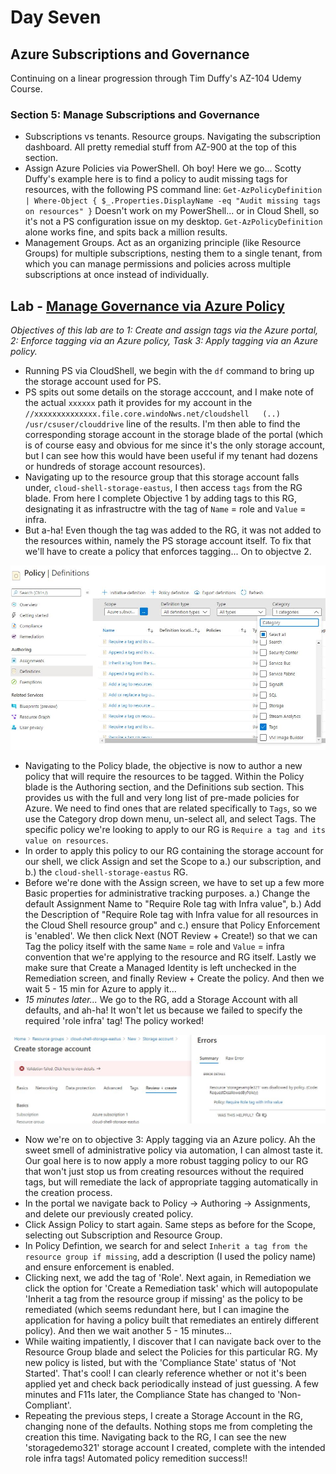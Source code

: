 
# Day Seven

## Azure Subscriptions and Governance 

Continuing on a linear progression through Tim Duffy's AZ-104 Udemy Course.

### Section 5: Manage Subscriptions and Governance

- Subscriptions vs tenants. Resource groups. Navigating the subscription dashboard. All pretty remedial stuff from AZ-900 at the top of this section.
- Assign Azure Policies via PowerShell. Oh boy! Here we go... Scotty Duffy's example here is to find a policy to audit missing tags for resources, with the following PS command line: `Get-AzPolicyDefinition | Where-Object { $_.Properties.DisplayName -eq "Audit missing tags on resources" }` Doesn't work on my PowerShell... or in Cloud Shell, so it's not a PS configuration issue on my desktop. `Get-AzPolicyDefinition` alone works fine, and spits back a million results. 
- Management Groups. Act as an organizing principle (like Resource Groups) for multiple subscriptions, nesting them to a single tenant, from which you can manage permissions and policies across multiple subscriptions at once instead of individually. 

## Lab - [Manage Governance via Azure Policy](https://github.com/MicrosoftLearning/AZ-104-MicrosoftAzureAdministrator/blob/master/Instructions/Labs/LAB_02b-Manage_Governance_via_Azure_Policy.md)
*Objectives of this lab are to 1: Create and assign tags via the Azure portal, 2: Enforce tagging via an Azure policy, Task 3: Apply tagging via an Azure policy.*

- Running PS via CloudShell, we begin with the `df` command to bring up the storage account used for PS. 
- PS spits out some details on the storage acccount, and I make note of the actual `xxxxxx` path it provides for my account in the `//xxxxxxxxxxxxxx.file.core.windoNws.net/cloudshell   (..)  /usr/csuser/clouddrive` line of the results. I'm then able to find the corresponding storage account in the storage blade of the portal (which is of course easy and obvious for me since it's the only storage account, but I can see how this would have been useful if my tenant had dozens or hundreds of storage account resources). 
- Navigating up to the resource group that this storage account falls under, `cloud-shell-storage-eastus`, I then access `tags` from the RG blade. From here I complete Objective 1 by adding tags to this RG, designating it as infrastructre with the tag of `Name` = role and `Value` = infra.
- But a-ha! Even though the tag was added to the RG, it was not added to the resources within, namely the PS storage account itself. To fix that we'll have to create a policy that enforces tagging... On to objectve 2.

![Azure Policy Blade - Definitions](https://github.com/zperk028/100DaysofCloud/blob/main/Journey/007/azpolicy.JPG)

- Navigating to the Policy blade, the objective is now to author a new policy that will require the resources to be tagged. Within the Policy blade is the Authoring section, and the Definitions sub section. This provides us with the full and very long list of pre-made policies for Azure. We need to find ones that are related specifically to `Tags`, so we use the Category drop down menu, un-select all, and select Tags. The specific policy we're looking to apply to our RG is `Require a tag and its value on resources`. 
- In order to apply this policy to our RG containing the storage account for our shell, we click Assign and set the Scope to a.) our subscription, and b.) the `cloud-shell-storage-eastus` RG.
- Before we're done with the Assign screen, we have to set up a few more Basic properties for administrative tracking purposes. a.) Change the default Assignment Name to "Require Role tag with Infra value", b.) Add the Description of "Require Role tag with Infra value for all resources in the Cloud Shell resource group" and c.) ensure that Policy Enforcement is 'enabled'. We then click Next (NOT Review + Create!) so that we can Tag the policy itself with the same `Name` = role and `Value` = infra convention that we're applying to the resource and RG itself. Lastly we make sure that Create a Managed Identity is left unchecked in the Remediation screen, and finally Review + Create the policy. And then we wait 5 - 15 min for Azure to apply it...
- *15 minutes later...* We go to the RG, add a Storage Account with all defaults, and ah-ha! It won't let us because we failed to specify the required 'role infra' tag! The policy worked!

![Policy Success](https://github.com/zperk028/100DaysofCloud/blob/main/Journey/007/policysuccess.JPG)
- Now we're on to objective 3: Apply tagging via an Azure policy. Ah the sweet smell of administrative policy via automation, I can almost taste it. Our goal here is to now apply a more robust tagging policy to our RG that won't just stop us from creating resources without the required tags, but will remediate the lack of appropriate tagging automatically in the creation process. 
- In the portal we navigate back to Policy -> Authoring -> Assignments, and delete our previously created policy. 
- Click Assign Policy to start again. Same steps as before for the Scope, selecting out Subscription and Resource Group. 
- In Policy Defintion, we search for and select `Inherit a tag from the resource group if missing`, add a description (I used the policy name) and ensure enforcement is enabled.
- Clicking next, we add the tag of 'Role'. Next again, in Remediation we click the option for 'Create a Remediation task' which will autopopulate 'Inherit a tag from the resource group if missing' as the policy to be remediated (which seems redundant here, but I can imagine the application for having a policy built that remediates an entirely different policy). And then we wait another 5 - 15 minutes...
- While waiting impatiently, I discover that I can navigate back over to the Resource Group blade and select the Policies for this particular RG. My new policy is listed, but with the 'Compliance State' status of 'Not Started'. That's cool! I can clearly reference whether or not it's been applied yet and check back periodically instead of just guessing. A few minutes and F11s later, the Compliance State has changed to 'Non-Compliant'. 
- Repeating the previous steps, I create a Storage Account in the RG, changing none of the defaults. Nothing stops me from completing the creation this time. Navigating back to the RG, I can see the new 'storagedemo321' storage account I created, complete with the intended role infra tags! Automated policy remedition success!! 
